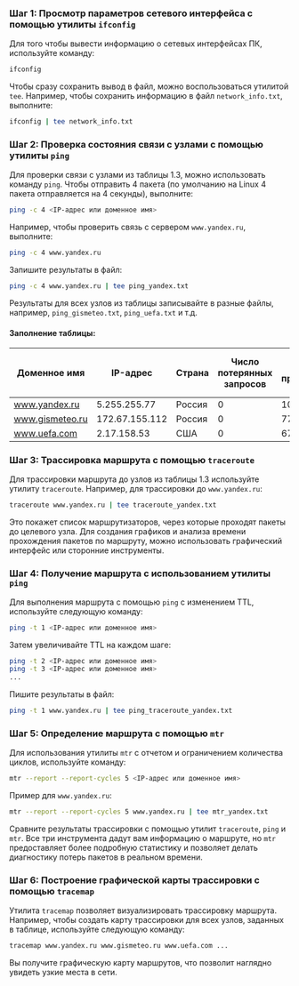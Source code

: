 ### Шаг 1: Просмотр параметров сетевого интерфейса с помощью утилиты `ifconfig`
Для того чтобы вывести информацию о сетевых интерфейсах ПК, используйте команду:

```bash
ifconfig
```

Чтобы сразу сохранить вывод в файл, можно воспользоваться утилитой `tee`. Например, чтобы сохранить информацию в файл `network_info.txt`, выполните:

```bash
ifconfig | tee network_info.txt
```

### Шаг 2: Проверка состояния связи с узлами с помощью утилиты `ping`
Для проверки связи с узлами из таблицы 1.3, можно использовать команду `ping`. Чтобы отправить 4 пакета (по умолчанию на Linux 4 пакета отправляется на 4 секунды), выполните:

```bash
ping -c 4 <IP-адрес или доменное имя>
```

Например, чтобы проверить связь с сервером `www.yandex.ru`, выполните:

```bash
ping -c 4 www.yandex.ru
```

Запишите результаты в файл:

```bash
ping -c 4 www.yandex.ru | tee ping_yandex.txt
```

Результаты для всех узлов из таблицы записывайте в разные файлы, например, `ping_gismeteo.txt`, `ping_uefa.txt` и т.д.

#### Заполнение таблицы:

| Доменное имя           | IP-адрес      | Страна       | Число потерянных запросов | Среднее время прохождения запроса | TTL  |
|------------------------|---------------|--------------|----------------------------|----------------------------------|------|
| www.yandex.ru          | 5.255.255.77 | Россия       | 0                          | 103.524 ms                           | 243   |
| www.gismeteo.ru        | 172.67.155.112 | Россия       | 0                          | 77.815 ms                          | 50   |
| www.uefa.com                    | 2.17.158.53           | США          | 0                        | 67.374                              | 51  |

### Шаг 3: Трассировка маршрута с помощью `traceroute`
Для трассировки маршрута до узлов из таблицы 1.3 используйте утилиту `traceroute`. Например, для трассировки до `www.yandex.ru`:

```bash
traceroute www.yandex.ru | tee traceroute_yandex.txt
```

Это покажет список маршрутизаторов, через которые проходят пакеты до целевого узла. Для создания графиков и анализа времени прохождения пакетов по маршруту, можно использовать графический интерфейс или сторонние инструменты.

### Шаг 4: Получение маршрута с использованием утилиты `ping`
Для выполнения маршрута с помощью `ping` с изменением TTL, используйте следующую команду:

```bash
ping -t 1 <IP-адрес или доменное имя>
```

Затем увеличивайте TTL на каждом шаге:

```bash
ping -t 2 <IP-адрес или доменное имя>
ping -t 3 <IP-адрес или доменное имя>
...
```

Пишите результаты в файл:

```bash
ping -t 1 www.yandex.ru | tee ping_traceroute_yandex.txt
```

### Шаг 5: Определение маршрута с помощью `mtr`
Для использования утилиты `mtr` с отчетом и ограничением количества циклов, используйте команду:

```bash
mtr --report --report-cycles 5 <IP-адрес или доменное имя>
```

Пример для `www.yandex.ru`:

```bash
mtr --report --report-cycles 5 www.yandex.ru | tee mtr_yandex.txt
```

Сравните результаты трассировки с помощью утилит `traceroute`, `ping` и `mtr`. Все три инструмента дадут вам информацию о маршруте, но `mtr` предоставляет более подробную статистику и позволяет делать диагностику потерь пакетов в реальном времени.

### Шаг 6: Построение графической карты трассировки с помощью `tracemap`
Утилита `tracemap` позволяет визуализировать трассировку маршрута. Например, чтобы создать карту трассировки для всех узлов, заданных в таблице, используйте следующую команду:

```bash
tracemap www.yandex.ru www.gismeteo.ru www.uefa.com ... 
```

Вы получите графическую карту маршрутов, что позволит наглядно увидеть узкие места в сети.
